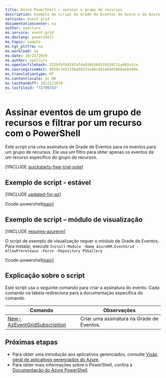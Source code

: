 ```yaml
---
title: Azure PowerShell – assinar o grupo de recursos
description: Exemplo de script da Grade de Eventos do Azure e do Azure PowerShell – assinar o grupo de recursos e filtrar por recurso
services: event-grid
documentationcenter: na
author: spelluru
ms.service: event-grid
ms.devlang: powershell
ms.topic: sample
ms.tgt_pltfrm: na
ms.workload: na
ms.date: 10/22/2019
ms.author: spelluru
ms.openlocfilehash: 222bf6fb9297afda038b38d3fb528711ad03a3ca
ms.sourcegitcommit: b050c7e5133badd131e46cab144dd5860ae8a98e
ms.translationtype: HT
ms.contentlocale: pt-BR
ms.lasthandoff: 10/23/2019
ms.locfileid: "72790743"
---
```

# <a name="subscribe-to-events-for-a-resource-group-and-filter-for-a-resource-with-powershell"></a>Assinar eventos de um grupo de recursos e filtrar por um recurso com o PowerShell

Este script cria uma assinatura de Grade de Eventos para os eventos para um grupo de recursos. Ele usa um filtro para obter apenas os eventos de um recurso específico do grupo de recursos.

[!INCLUDE [quickstarts-free-trial-note](../../../includes/quickstarts-free-trial-note.md)]

## <a name="sample-script---stable"></a>Exemplo de script - estável

[!INCLUDE [updated-for-az](../../../includes/updated-for-az.md)]

[!code-powershell[main](../../../powershell_scripts/event-grid/filter-events/filter-events.ps1 "Filter events")]

## <a name="sample-script---preview-module"></a>Exemplo de script – módulo de visualização

[!INCLUDE [requires-azurerm](../../../includes/requires-azurerm.md)]

O script de exemplo de visualização requer o módulo de Grade de Eventos. Para instalar, execute `Install-Module -Name AzureRM.EventGrid -AllowPrerelease -Force -Repository PSGallery`

[!code-powershell[main](../../../powershell_scripts/event-grid/filter-events-preview/filter-events-preview.ps1 "Filter events")]

## <a name="script-explanation"></a>Explicação sobre o script

Este script usa o seguinte comando para criar a assinatura do evento. Cada comando na tabela redireciona para a documentação específica do comando.

| Comando | Observações |
|---|---|
| [New-AzEventGridSubscription](https://docs.microsoft.com/powershell/module/az.eventgrid/new-azeventgridsubscription) | Criar uma assinatura na Grade de Eventos. |

## <a name="next-steps"></a>Próximas etapas

* Para obter uma introdução aos aplicativos gerenciados, consulte [Visão geral de aplicativos gerenciados do Azure](../overview.md).
* Para obter mais informações sobre o PowerShell, confira a [Documentação do Azure PowerShell](https://docs.microsoft.com/powershell/azure/get-started-azureps).
